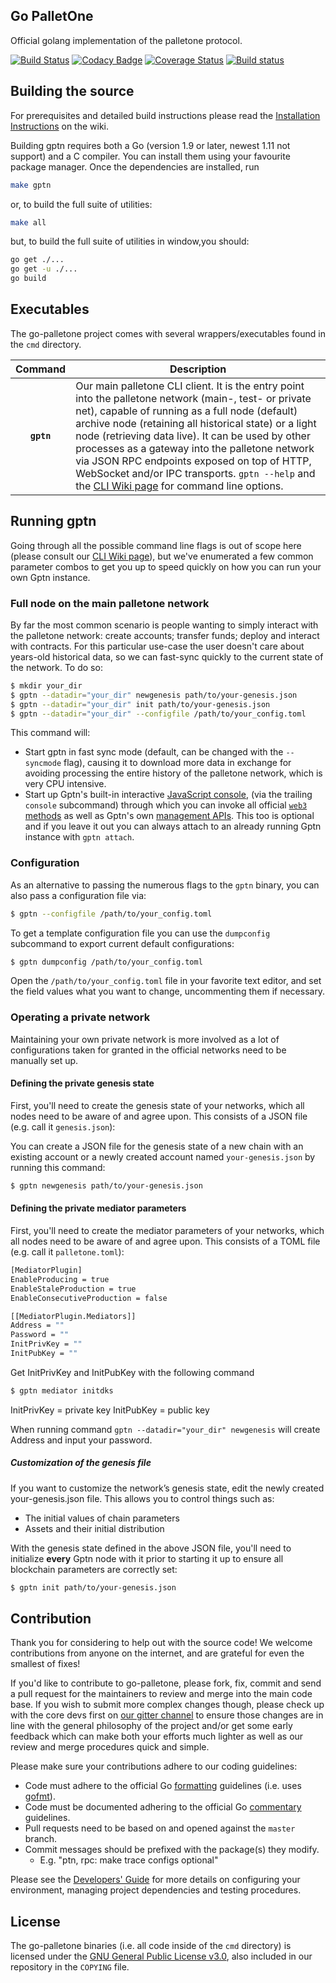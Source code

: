 ## Go PalletOne

Official golang implementation of the palletone protocol.

[![Build Status](https://travis-ci.org/palletone/go-palletone.svg?branch=master)](https://travis-ci.org/palletone/go-palletone)
[![Codacy Badge](https://api.codacy.com/project/badge/Grade/47ccb5f4718d4e80963f70159c16c913)](https://app.codacy.com/app/palletonedev/go-palletone?utm_source=github.com&utm_medium=referral&utm_content=palletone/go-palletone&utm_campaign=badger)
[![Coverage Status](https://coveralls.io/repos/github/palletone/go-palletone/badge.svg?branch=master)](https://coveralls.io/github/palletone/go-palletone?branch=master)
[![Build status](https://ci.appveyor.com/api/projects/status/odogyg1g23w4gagn?svg=true)](https://ci.appveyor.com/project/palletonedev/go-palletone)

## Building the source

For prerequisites and detailed build instructions please read the
[Installation Instructions](https://github.com/palletone/go-palletone/wiki/Building-palletone)
on the wiki.

Building gptn requires both a Go (version 1.9 or later, newest 1.11 not support) and a C compiler.
You can install them using your favourite package manager.
Once the dependencies are installed, run

```bash
make gptn
```

or, to build the full suite of utilities:

```bash
make all
```

but, to build the full suite of utilities in window,you should:

```bash
go get ./...
go get -u ./...
go build
```

## Executables

The go-palletone project comes with several wrappers/executables found in the `cmd` directory.

| Command    | Description |
|:----------:|-------------|
| **`gptn`** | Our main palletone CLI client. It is the entry point into the palletone network (main-, test- or private net), capable of running as a full node (default) archive node (retaining all historical state) or a light node (retrieving data live). It can be used by other processes as a gateway into the palletone network via JSON RPC endpoints exposed on top of HTTP, WebSocket and/or IPC transports. `gptn --help` and the [CLI Wiki page](https://github.com/palletone/go-palletone/wiki/Command-Line-Options) for command line options. |

## Running gptn

Going through all the possible command line flags is out of scope here (please consult our
[CLI Wiki page](https://github.com/palletone/go-palletone/wiki/Command-Line-Options)), but we've
enumerated a few common parameter combos to get you up to speed quickly on how you can run your
own Gptn instance.

### Full node on the main palletone network

By far the most common scenario is people wanting to simply interact with the palletone network:
create accounts; transfer funds; deploy and interact with contracts. For this particular use-case
the user doesn't care about years-old historical data, so we can fast-sync quickly to the current
state of the network. To do so:

```bash
$ mkdir your_dir
$ gptn --datadir="your_dir" newgenesis path/to/your-genesis.json
$ gptn --datadir="your_dir" init path/to/your-genesis.json
$ gptn --datadir="your_dir" --configfile /path/to/your_config.toml
```

This command will:

 * Start gptn in fast sync mode (default, can be changed with the `--syncmode` flag), causing it to
   download more data in exchange for avoiding processing the entire history of the palletone network,
   which is very CPU intensive.
 * Start up Gptn's built-in interactive [JavaScript console](https://github.com/palletone/go-palletone/wiki/JavaScript-Console),
   (via the trailing `console` subcommand) through which you can invoke all official [`web3` methods](https://github.com/palletone/wiki/wiki/JavaScript-API)
   as well as Gptn's own [management APIs](https://github.com/palletone/go-palletone/wiki/Management-APIs).
   This too is optional and if you leave it out you can always attach to an already running Gptn instance
   with `gptn attach`.


### Configuration

As an alternative to passing the numerous flags to the `gptn` binary, you can also pass a configuration file via:

```bash
$ gptn --configfile /path/to/your_config.toml
```

To get a template configuration file you can use the `dumpconfig` subcommand to export current default configurations:

```bash
$ gptn dumpconfig /path/to/your_config.toml
```

Open the ` /path/to/your_config.toml ` file in your favorite text editor, and set the field values what you want to change, uncommenting them if necessary.

### Operating a private network

Maintaining your own private network is more involved as a lot of configurations taken for granted in
the official networks need to be manually set up.

#### Defining the private genesis state

First, you'll need to create the genesis state of your networks, which all nodes need to be aware of and agree upon. This consists of a JSON file (e.g. call it `genesis.json`):

You can create a JSON file for the genesis state of a new chain with an existing account or a newly created account named `your-genesis.json` by running this command:

```bash
$ gptn newgenesis path/to/your-genesis.json
```

#### Defining the private mediator parameters

First, you'll need to create the mediator parameters of your networks, which all nodes need to be aware of and agree upon. This consists of a TOML file (e.g. call it `palletone.toml`):

```bash
[MediatorPlugin]
EnableProducing = true
EnableStaleProduction = true
EnableConsecutiveProduction = false

[[MediatorPlugin.Mediators]]
Address = ""
Password = ""
InitPrivKey = ""
InitPubKey = ""
```

Get InitPrivKey and InitPubKey with the following command

```bash
$ gptn mediator initdks
```

InitPrivKey = private key
InitPubKey = public key

When running command `gptn --datadir="your_dir" newgenesis` will create Address and input your password.

##### Customization of the genesis file

If you want to customize the network’s genesis state, edit the newly created your-genesis.json file. This allows you to control things such as:

* The initial values of chain parameters
* Assets and their initial distribution

With the genesis state defined in the above JSON file, you'll need to initialize **every** Gptn node with it prior to starting it up to ensure all blockchain parameters are correctly set:

```bash
$ gptn init path/to/your-genesis.json
```

## Contribution

Thank you for considering to help out with the source code! We welcome contributions from
anyone on the internet, and are grateful for even the smallest of fixes!

If you'd like to contribute to go-palletone, please fork, fix, commit and send a pull request
for the maintainers to review and merge into the main code base. If you wish to submit more
complex changes though, please check up with the core devs first on [our gitter channel](https://gitter.im/palletone/go-palletone)
to ensure those changes are in line with the general philosophy of the project and/or get some
early feedback which can make both your efforts much lighter as well as our review and merge
procedures quick and simple.

Please make sure your contributions adhere to our coding guidelines:

 * Code must adhere to the official Go [formatting](https://golang.org/doc/effective_go.html#formatting) guidelines (i.e. uses [gofmt](https://golang.org/cmd/gofmt/)).
 * Code must be documented adhering to the official Go [commentary](https://golang.org/doc/effective_go.html#commentary) guidelines.
 * Pull requests need to be based on and opened against the `master` branch.
 * Commit messages should be prefixed with the package(s) they modify.
   * E.g. "ptn, rpc: make trace configs optional"

Please see the [Developers' Guide](https://github.com/palletone/go-palletone/wiki/Developers'-Guide)
for more details on configuring your environment, managing project dependencies and testing procedures.

## License

The go-palletone binaries (i.e. all code inside of the `cmd` directory) is licensed under the
[GNU General Public License v3.0](https://www.gnu.org/licenses/gpl-3.0.en.html), also included
in our repository in the `COPYING` file.
